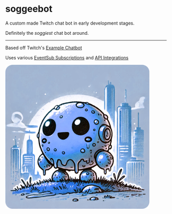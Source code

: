 # soggeebot

A custom made Twitch chat bot in early development stages.

Definitely the *soggiest* chat bot around.

---

Based off Twitch's [Example Chatbot](https://dev.twitch.tv/docs/chat/chatbot-guide/)

Uses various [EventSub Subscriptions](https://dev.twitch.tv/docs/eventsub/) and [API Integrations](https://dev.twitch.tv/docs/api/)

<img src="soggeebot.png" alt="soggeebot" width="450"/>
